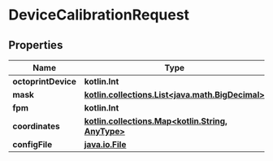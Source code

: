 
# DeviceCalibrationRequest

## Properties
Name | Type | Description | Notes
------------ | ------------- | ------------- | -------------
**octoprintDevice** | **kotlin.Int** |  | 
**mask** | [**kotlin.collections.List&lt;java.math.BigDecimal&gt;**](java.math.BigDecimal.md) |  | 
**fpm** | **kotlin.Int** |  |  [optional]
**coordinates** | [**kotlin.collections.Map&lt;kotlin.String, AnyType&gt;**](AnyType.md) |  |  [optional]
**configFile** | [**java.io.File**](java.io.File.md) |  |  [optional]



